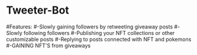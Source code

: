 # Tweeter-Bot
#Features:
#-Slowly gaining followers by retweeting giveaway posts
#-Slowly following followers
#-Publishing your NFT collections or other customizable posts 
#-Replying to posts connected with NFT and pokemons
#-GAINING NFT'S from giveaways
